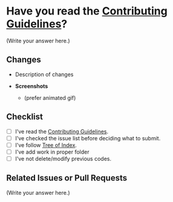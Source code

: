 # Have you read the [Contributing Guidelines](https://github.com/AkashSingh3031/The-Complete-FAANG-Preparation/blob/master/CONTRIBUTING.md)?
(Write your answer here.)

## Changes
- Description of changes

- **Screenshots** 
   - (prefer animated gif)

## Checklist
- [ ] I've read the [Contributing Guidelines](https://github.com/AkashSingh3031/The-Complete-FAANG-Preparation/blob/master/CONTRIBUTING.md).
- [ ] I've checked the issue list before deciding what to submit.
- [ ] I've follow [Tree of Index](https://github.com/AkashSingh3031/The-Complete-FAANG-Preparation#tree-of-index).
- [ ] I've add work in proper folder
- [ ] I've not delete/modify previous codes.

## Related Issues or Pull Requests
(Write your answer here.)

